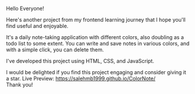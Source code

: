 Hello Everyone!

Here's another project from my frontend learning journey that I hope you'll find useful and enjoyable.

It's a daily note-taking application with different colors, also doubling as a todo list to some extent. You can write and save notes in various colors, and with a simple click, you can delete them.

I've developed this project using HTML, CSS, and JavaScript.

I would be delighted if you find this project engaging and consider giving it a star.
Live Preview: https://salehmb1999.github.io/ColorNote/
<br>
Thank you!
